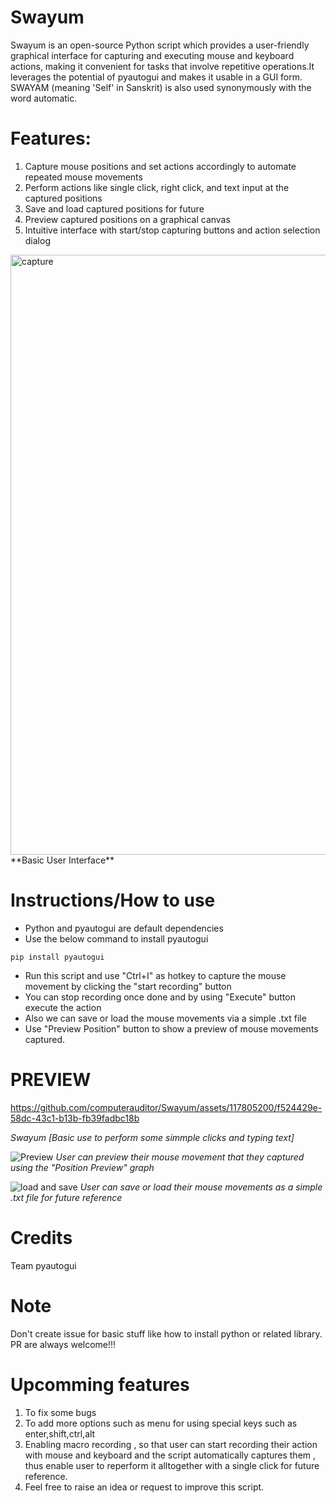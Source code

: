# Swayum

Swayum is an open-source Python script which provides a user-friendly graphical interface for capturing and executing mouse and keyboard actions, making it convenient for tasks that involve repetitive operations.It leverages the potential of pyautogui and makes it usable in a GUI form. SWAYAM (meaning 'Self' in Sanskrit) is also used synonymously with the word automatic.  

# Features:

1. Capture mouse positions and set actions accordingly to automate repeated mouse movements
2. Perform actions like single click, right click, and text input at the captured positions
3. Save and load captured positions for future
4. Preview captured positions on a graphical canvas
5. Intuitive interface with start/stop capturing buttons and action selection dialog
   
<img width="960" alt="capture" src="https://github.com/computerauditor/Swayum/assets/117805200/92eae0d5-5278-4a4c-b502-5cf16852c6b7">
**Basic User Interface**

# Instructions/How to use

- Python and pyautogui are default dependencies
- Use the below command to install pyautogui
```
pip install pyautogui
```
- Run this script and use "Ctrl+I" as hotkey to capture the mouse movement by clicking the "start recording" button
- You can stop recording once done and by using "Execute" button execute the action
- Also we can save or load the mouse movements via a simple .txt file
- Use "Preview Position" button to show a preview of mouse movements captured. 

# PREVIEW

https://github.com/computerauditor/Swayum/assets/117805200/f524429e-58dc-43c1-b13b-fb39fadbc18b

*Swayum [Basic use to perform some simmple clicks and typing text]*

![Preview](https://github.com/computerauditor/Swayum/assets/117805200/343edb51-a82f-4d1c-8150-9603bcb886fd)
*User can preview their mouse movement that they captured using the "Position Preview" graph*


![load and save](https://github.com/computerauditor/Swayum/assets/117805200/e8bf4372-9c90-4d07-90be-13406e4db799)
*User can save or load their mouse movements as a simple .txt file for future reference*

# Credits
Team pyautogui

# Note
Don't create issue for basic stuff like how to install python or related library. PR are always welcome!!!

# Upcomming features
1. To fix some bugs
2. To add more options such as menu for using special keys such as enter,shift,ctrl,alt
3. Enabling macro recording , so that user can start recording their action with mouse and keyboard and the script automatically captures them , thus enable user to reperform it alltogether with a single click for future reference.
4. Feel free to raise an idea or request to improve this script.
